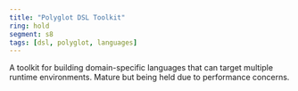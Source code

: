 ```yaml
---
title: "Polyglot DSL Toolkit"
ring: hold
segment: s8
tags: [dsl, polyglot, languages]
---
```


A toolkit for building domain-specific languages that can target multiple runtime environments. Mature but being held due to performance concerns.
